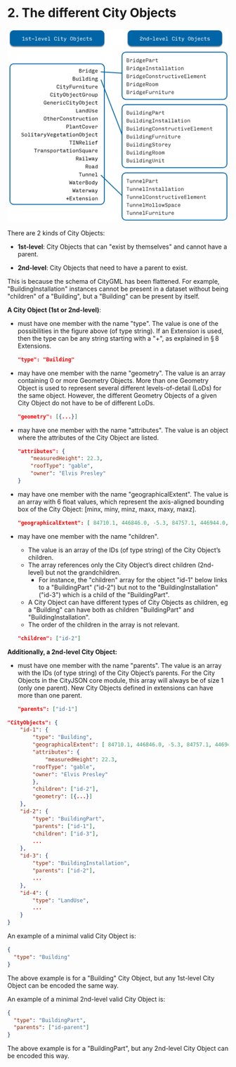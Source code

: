 # 2. The different City Objects

![alt text](002-00-01.png)

There are 2 kinds of City Objects:

- **1st-level**: City Objects that can "exist by themselves" and cannot have a parent.

- **2nd-level**: City Objects that need to have a parent to exist.

This is because the schema of CityGML has been flattened. For example, "BuildingInstallation" instances cannot be present in a dataset without being "children" of a "Building", but a "Building" can be present by itself.

**A City Object (1st or 2nd-level)**:

- must have one member with the name "type". The value is one of the possibilities in the figure above (of type string). If an Extension is used, then the type can be any string starting with a "+", as explained in § 8 Extensions.

    ```json
    "type": "Building"
    ```

- may have one member with the name "geometry". The value is an array containing 0 or more Geometry Objects. More than one Geometry Object is used to represent several different levels-of-detail (LoDs) for the same object. However, the different Geometry Objects of a given City Object do not have to be of different LoDs.

    ```json
    "geometry": [{...}]
    ```

- may have one member with the name "attributes". The value is an object where the attributes of the City Object are listed.

    ```json
    "attributes": { 
        "measuredHeight": 22.3,
        "roofType": "gable",
        "owner": "Elvis Presley"
    }
    ```

- may have one member with the name "geographicalExtent". The value is an array with 6 float values, which represent the axis-aligned bounding box of the City Object: [minx, miny, minz, maxx, maxy, maxz].

    ```json
    "geographicalExtent": [ 84710.1, 446846.0, -5.3, 84757.1, 446944.0, 40.9 ]
    ```

- may have one member with the name "children". 

    - The value is an array of the IDs (of type string) of the City Object’s children.
    - The array references only the City Object’s direct children (2nd-level) but not the grandchildren. 
        - For instance, the "children" array for the object "id-1" below links to a "BuildingPart" ("id-2") but not to the "BuildingInstallation" ("id-3") which is a child of the "BuildingPart". 
    - A City Object can have different types of City Objects as children, eg a "Building" can have both as children "BuildingPart" and "BuildingInstallation". 
    - The order of the children in the array is not relevant.

    ```json
    "children": ["id-2"]
    ```

**Additionally, a 2nd-level City Object:**

- must have one member with the name "parents". The value is an array with the IDs (of type string) of the City Object’s parents. For the City Objects in the CityJSON core module, this array will always be of size 1 (only one parent). New City Objects defined in extensions can have more than one parent.

    ```json
    "parents": ["id-1"]
    ```

```json
"CityObjects": {
    "id-1": {
        "type": "Building",
        "geographicalExtent": [ 84710.1, 446846.0, -5.3, 84757.1, 446944.0, 40.9 ], 
        "attributes": { 
            "measuredHeight": 22.3,
        "roofType": "gable",
        "owner": "Elvis Presley"
        },
        "children": ["id-2"],
        "geometry": [{...}]
    },
    "id-2": {
        "type": "BuildingPart", 
        "parents": ["id-1"],
        "children": ["id-3"],
        ...
    },
    "id-3": {
        "type": "BuildingInstallation", 
        "parents": ["id-2"],
        ...
    },
    "id-4": {
        "type": "LandUse", 
        ...
    }
}
```
An example of a minimal valid City Object is:

```json
{
  "type": "Building"
}
```

The above example is for a "Building" City Object, but any 1st-level City Object can be encoded the same way.

An example of a minimal 2nd-level valid City Object is:

```json
{
  "type": "BuildingPart", 
  "parents": ["id-parent"]
}
```

The above example is for a "BuildingPart", but any 2nd-level City Object can be encoded this way.


